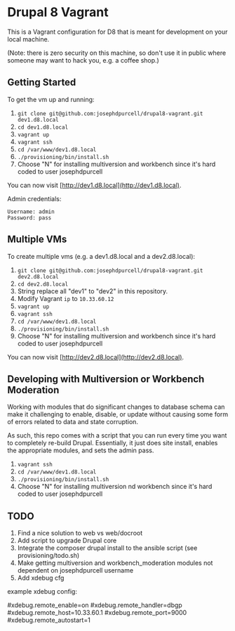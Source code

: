 # Drupal 8 Vagrant

This is a Vagrant configuration for D8 that is meant for development on your local machine.

(Note: there is zero security on this machine, so don't use it in public where someone may want to hack you, e.g. a coffee shop.)

## Getting Started

To get the vm up and running:

1. `git clone git@github.com:josephdpurcell/drupal8-vagrant.git dev1.d8.local`
1. `cd dev1.d8.local`
1. `vagrant up`
1. `vagrant ssh`
1. `cd /var/www/dev1.d8.local`
1. `./provisioning/bin/install.sh`
1. Choose "N" for installing multiversion and workbench since it's hard coded to user josephdpurcell

You can now visit [http://dev1.d8.local](http://dev1.d8.local).

Admin credentials:

```
Username: admin
Password: pass
```

## Multiple VMs

To create multiple vms (e.g. a dev1.d8.local and a dev2.d8.local):

1. `git clone git@github.com:josephdpurcell/drupal8-vagrant.git dev2.d8.local`
1. `cd dev2.d8.local`
1. String replace all "dev1" to "dev2" in this repository.
1. Modify Vagrant `ip` to `10.33.60.12`
1. `vagrant up`
1. `vagrant ssh`
1. `cd /var/www/dev1.d8.local`
1. `./provisioning/bin/install.sh`
1. Choose "N" for installing multiversion and workbench since it's hard coded to user josephdpurcell

You can now visit [http://dev2.d8.local](http://dev2.d8.local).

## Developing with Multiversion or Workbench Moderation

Working with modules that do significant changes to database schema can make it challenging to enable, disable, or update without causing some form of errors related to data and state corruption.

As such, this repo comes with a script that you can run every time you want to completely re-build Drupal. Essentially, it just does site install, enables the appropriate modules, and sets the admin pass.

1. `vagrant ssh`
1. `cd /var/www/dev1.d8.local`
1. `./provisioning/bin/install.sh`
1. Choose "N" for installing multiversion nd workbench since it's hard coded to user josephdpurcell

## TODO

1. Find a nice solution to web vs web/docroot
1. Add script to upgrade Drupal core
1. Integrate the composer drupal install to the ansible script (see provisioning/todo.sh)
1. Make getting multiversion and workbench_moderation modules not dependent on josephdpurcell username
1. Add xdebug cfg

example xdebug config:

#xdebug.remote_enable=on
#xdebug.remote_handler=dbgp
#xdebug.remote_host=10.33.60.1
#xdebug.remote_port=9000
#xdebug.remote_autostart=1
